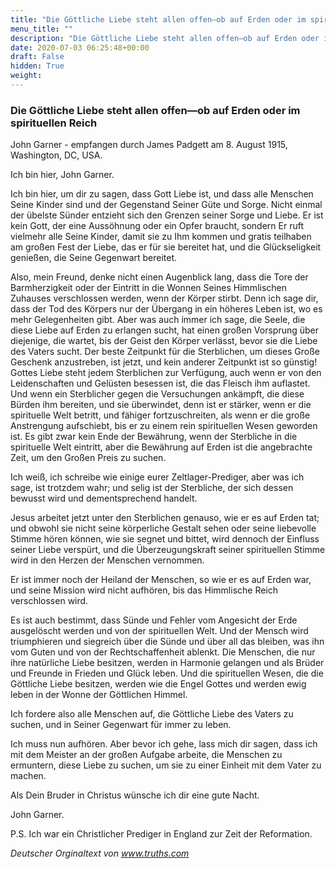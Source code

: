 ```yaml
---
title: "Die Göttliche Liebe steht allen offen—ob auf Erden oder im spirituellen Reich"
menu_title: ""
description: "Die Göttliche Liebe steht allen offen—ob auf Erden oder im spirituellen Reich"
date: 2020-07-03 06:25:48+00:00
draft: False
hidden: True
weight:
---
```

### Die Göttliche Liebe steht allen offen—ob auf Erden oder im spirituellen Reich

John Garner - empfangen durch James Padgett am 8. August 1915, Washington, DC, USA.

Ich bin hier, John Garner.

Ich bin hier, um dir zu sagen, dass Gott Liebe ist, und dass alle Menschen Seine Kinder sind und der Gegenstand Seiner Güte und Sorge. Nicht einmal der übelste Sünder entzieht sich den Grenzen seiner Sorge und Liebe. Er ist kein Gott, der eine Aussöhnung oder ein Opfer braucht, sondern Er ruft vielmehr alle Seine Kinder, damit sie zu Ihm kommen und gratis teilhaben am großen Fest der Liebe, das er für sie bereitet hat, und die Glückseligkeit genießen, die Seine Gegenwart bereitet.

Also, mein Freund, denke nicht einen Augenblick lang, dass die Tore der Barmherzigkeit oder der Eintritt in die Wonnen Seines Himmlischen Zuhauses verschlossen werden, wenn der Körper stirbt. Denn ich sage dir, dass der Tod des Körpers nur der Übergang in ein höheres Leben ist, wo es mehr Gelegenheiten gibt. Aber was auch immer ich sage, die Seele, die diese Liebe auf Erden zu erlangen sucht, hat einen großen Vorsprung über diejenige, die wartet, bis der Geist den Körper verlässt, bevor sie die Liebe des Vaters sucht. Der beste Zeitpunkt für die Sterblichen, um dieses Große Geschenk anzustreben, ist jetzt, und kein anderer Zeitpunkt ist so günstig! Gottes Liebe steht jedem Sterblichen zur Verfügung, auch wenn er von den Leidenschaften und Gelüsten besessen ist, die das Fleisch ihm auflastet. Und wenn ein Sterblicher gegen die Versuchungen ankämpft, die diese Bürden ihm bereiten, und sie überwindet, denn ist er stärker, wenn er die spirituelle Welt betritt, und fähiger fortzuschreiten, als wenn er die große Anstrengung aufschiebt, bis er zu einem rein spirituellen Wesen geworden ist. Es gibt zwar kein Ende der Bewährung, wenn der Sterbliche in die spirituelle Welt eintritt, aber die Bewährung auf Erden ist die angebrachte Zeit, um den Großen Preis zu suchen.

Ich weiß, ich schreibe wie einige eurer Zeltlager-Prediger, aber was ich sage, ist trotzdem wahr; und selig ist der Sterbliche, der sich dessen bewusst wird und dementsprechend handelt.

Jesus arbeitet jetzt unter den Sterblichen genauso, wie er es auf Erden tat; und obwohl sie nicht seine körperliche Gestalt sehen oder seine liebevolle Stimme hören können, wie sie segnet und bittet, wird dennoch der Einfluss seiner Liebe verspürt, und die Überzeugungskraft seiner spirituellen Stimme wird in den Herzen der Menschen vernommen.

Er ist immer noch der Heiland der Menschen, so wie er es auf Erden war, und seine Mission wird nicht aufhören, bis das Himmlische Reich verschlossen wird.

Es ist auch bestimmt, dass Sünde und Fehler vom Angesicht der Erde ausgelöscht werden und von der spirituellen Welt. Und der Mensch wird triumphieren und siegreich über die Sünde und über all das bleiben, was ihn vom Guten und von der Rechtschaffenheit ablenkt. Die Menschen, die nur ihre natürliche Liebe besitzen, werden in Harmonie gelangen und als Brüder und Freunde in Frieden und Glück leben. Und die spirituellen Wesen, die die Göttliche Liebe besitzen, werden wie die Engel Gottes und werden ewig leben in der Wonne der Göttlichen Himmel.

Ich fordere also alle Menschen auf, die Göttliche Liebe des Vaters zu suchen, und in Seiner Gegenwart für immer zu leben.

Ich muss nun aufhören. Aber bevor ich gehe, lass mich dir sagen, dass ich mit dem Meister an der großen Aufgabe arbeite, die Menschen zu ermuntern, diese Liebe zu suchen, um sie zu einer Einheit mit dem Vater zu machen.

Als Dein Bruder in Christus wünsche ich dir eine gute Nacht.

John Garner.

P.S. Ich war ein Christlicher Prediger in England zur Zeit der Reformation.

*Deutscher Orginaltext von www.truths.com*
